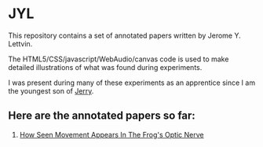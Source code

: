 # JYL

This repository contains a set of annotated papers written by Jerome Y. Lettvin.

The HTML5/CSS/javascript/WebAudio/canvas code is used to make
detailed illustrations of what was found during experiments.

I was present during many of these experiments as an apprentice
since I am the youngest son of
[Jerry](https://en.wikipedia.org/wiki/Jerome_Lettvin).

## Here are the annotated papers so far:
1. <a href="http://rawgit.com/jlettvin/JYL/master/seen.movement.html">How Seen Movement Appears In The Frog's Optic Nerve</a>
